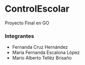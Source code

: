 # ControlEscolar
Proyecto Final en GO
### Integrantes
- Fernanda Cruz Hernández
- María Fernanda Escalona López
- Mario Alberto Telléz Brisaño
